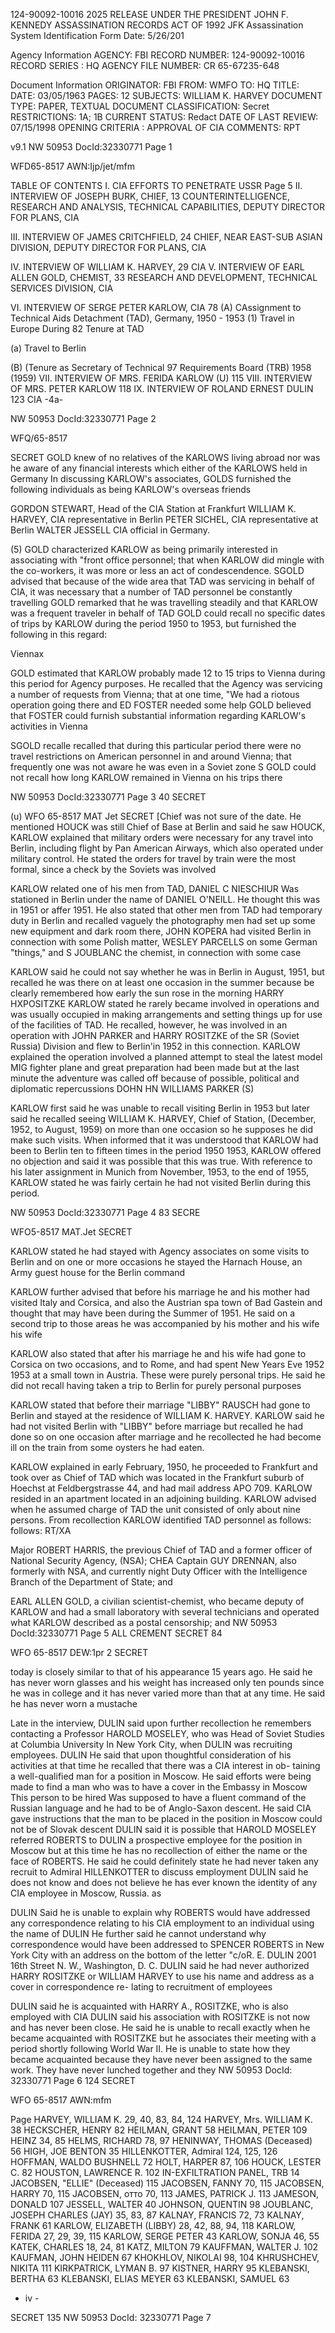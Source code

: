 124-90092-10016
2025 RELEASE UNDER THE PRESIDENT JOHN F. KENNEDY ASSASSINATION RECORDS ACT OF 1992
JFK Assassination System
Identification Form
Date: 5/26/201

Agency Information
AGENCY: FBI
RECORD NUMBER: 124-90092-10016
RECORD SERIES : HQ
AGENCY FILE NUMBER: CR 65-67235-648

Document Information
ORIGINATOR: FBI
FROM: WMFO
TO: HQ
TITLE:
DATE: 03/05/1963
PAGES: 12
SUBJECTS: WILLIAM K. HARVEY
DOCUMENT TYPE: PAPER, TEXTUAL DOCUMENT
CLASSIFICATION: Secret
RESTRICTIONS: 1A; 1B
CURRENT STATUS: Redact
DATE OF LAST REVIEW: 07/15/1998
OPENING CRITERIA : APPROVAL OF CIA
COMMENTS: RPT

v9.1
NW 50953 DocId:32330771 Page 1

WFD65-8517
AWN:Ijp/jet/mfm

TABLE OF CONTENTS
I. CIA EFFORTS TO PENETRATE USSR
Page 5
II. INTERVIEW OF JOSEPH BURK, CHIEF, 13
COUNTERINTELLIGENCE, RESEARCH AND
ANALYSIS, TECHNICAL CAPABILITIES,
DEPUTY DIRECTOR FOR PLANS, CIA

III. INTERVIEW OF JAMES CRITCHFIELD, 24
CHIEF, NEAR EAST-SUB ASIAN DIVISION,
DEPUTY DIRECTOR FOR PLANS, CIA

IV. INTERVIEW OF WILLIAM K. HARVEY, 29
CIA
V. INTERVIEW OF EARL ALLEN GOLD, CHEMIST, 33
RESEARCH AND DEVELOPMENT, TECHNICAL
SERVICES DIVISION, CIA

VI. INTERVIEW OF SERGE PETER KARLOW, CIA 78
(A) CAssignment to Technical Aids
Detachment (TAD), 
Germany, 1950 - 1953
(1) Travel in Europe During 82
Tenure at TAD

(a) Travel to Berlin

(B) (Tenure as Secretary of Technical 97
Requirements Board (TRB) 1958
(1959)
VII. INTERVIEW OF MRS. FERIDA KARLOW (U) 115
VIII. INTERVIEW OF MRS. PETER KARLOW 118
IX. INTERVIEW OF ROLAND ERNEST DULIN 123
CIA
-4a-

NW 50953 DocId:32330771 Page 2

WFQ/65-8517

SECRET
GOLD knew of no relatives of the KARLOWS living abroad
nor was he aware of any financial interests which either of the
KARLOWS held in Germany In discussing KARLOW's associates, GOLDS
furnished the following individuals as being KARLOW's overseas
friends

GORDON STEWART, Head of the CIA Station at Frankfurt
WILLIAM K. HARVEY, CIA representative in Berlin
PETER SICHEL, CIA representative at Berlin
WALTER JESSELL CIA official in Germany.

(5) GOLD characterized KARLOW as being primarily interested
in associating with "front office personnel; that when KARLOW did
mingle with the co-workers, it was more or less an act of
condescendence.
SGOLD advised that because of the wide area that TAD
was servicing in behalf of CIA, it was necessary that a number
of TAD personnel be constantly travelling GOLD remarked that
he was travelling steadily and that KARLOW was a frequent
traveler in behalf of TAD GOLD could recall no specific dates
of trips by KARLOW during the period 1950 to 1953, but
furnished the following in this regard:

Viennax

GOLD estimated that KARLOW probably made 12 to 15 trips
to Vienna during this period for Agency purposes. He recalled
that the Agency was servicing a number of requests from Vienna;
that at one time, "We had a riotous operation going there and
ED FOSTER needed some help GOLD believed that FOSTER could
furnish substantial information regarding KARLOW's activities
in Vienna

SGOLD recalle recalled that during this particular period there
were no travel restrictions on American personnel in and around
Vienna; that frequently one was not aware he was even in a
Soviet zone S GOLD could not recall how long KARLOW remained in
Vienna on his trips there

NW 50953 DocId:32330771 Page 3
40
SECRET

(u)
WFO 65-8517
MAT Jet
SECRET
[Chief
was not sure of the date. He mentioned HOUCK was still Chief
of Base at Berlin and said he saw HOUCK, KARLOW explained that
military orders were necessary for any travel into Berlin,
including flight by Pan American Airways, which also operated
under military control. He stated the orders for travel by
train were the most formal, since a check by the Soviets was
involved

KARLOW related one of his men from TAD, DANIEL C
NIESCHIUR Was stationed in Berlin under the name of DANIEL O'NEILL.
He thought this was in 1951 or affer 1951. He also stated that
other men from TAD had temporary duty in Berlin and recalled
vaguely the photography men had set up some new equipment and
dark room there, JOHN KOPERA had visited Berlin in connection with
some Polish matter, WESLEY PARCELLS on some German "things," and
S JOUBLANC the chemist, in connection with some case

KARLOW said he could not say whether he was in Berlin
in August, 1951, but recalled he was there on at least one
occasion in the summer because be clearly remembered how early
the sun rose in the morning
HARRY HXPOSITZKE
KARLOW stated he rarely became involved in operations
and was usually occupied in making arrangements and setting things
up for use of the facilities of TAD. He recalled, however, he was
involved in an operation with JOHN PARKER and HARRY ROSITZKE of
the SR (Soviet Russia) Division and flew to Berlin'in 1952 in
this connection. KARLOW explained the operation involved a planned
attempt to steal the latest model MIG fighter plane and great
preparation had been made but at the last minute the adventure
was called off because of possible, political and diplomatic
repercussions DOHN HN WILLIAMS PARKER (S)

KARLOW first said he was unable to recall visiting
Berlin in 1953 but later said he recalled seeing WILLIAM K. HARVEY,
Chief of Station, (December, 1952, to August, 1959) on more than
one occasion so he supposes he did make such visits. When
informed that it was understood that KARLOW had been to Berlin
ten to fifteen times in the period 1950 1953, KARLOW offered
no objection and said it was possible that this was true. With
reference to his later assignment in Munich from November, 1953,
to the end of 1955, KARLOW stated he was fairly certain he had
not visited Berlin during this period.

NW 50953 DocId:32330771 Page 4
83
SECRE

WFO5-8517
MAT.Jet
SECRET

KARLOW stated he had stayed with Agency associates on
some visits to Berlin and on one or more occasions he stayed
the Harnach House, an Army guest house for the Berlin command

KARLOW further advised that before his marriage he
and his mother had visited Italy and Corsica, and also the
Austrian spa town of Bad Gastein and thought that may have been
during the Summer of 1951. He said on a second trip to those
areas he was accompanied by his mother and his wife
his wife

KARLOW also stated that after his marriage he and his
wife had gone to Corsica on two occasions, and to Rome, and had
spent New Years Eve 1952 1953 at a small town in Austria.
These were purely personal trips. He said he did not recall
having taken a trip to Berlin for purely personal purposes

KARLOW stated that before their marriage "LIBBY"
RAUSCH had gone to Berlin and stayed at the residence of
WILLIAM K. HARVEY. KARLOW said he had not visited Berlin with
"LIBBY" before marriage but recalled he had done so on one
occasion after marriage and he recollected he had become ill
on the train from some oysters he had eaten.

KARLOW explained in early February, 1950, he proceeded
to Frankfurt and took over as Chief of TAD which was located
in the Frankfurt suburb of Hoechst at Feldbergstrasse 44, and
had mail address APO 709. KARLOW resided in an apartment
located in an adjoining building. KARLOW advised when he
assumed charge of TAD the unit consisted of only about nine
persons. From recollection KARLOW identified TAD personnel
as follows:
follows:
RT/XA

Major ROBERT HARRIS, the previous Chief of TAD and a
former officer of National Security Agency, (NSA);
CHEA
Captain GUY DRENNAN, also formerly with NSA, and
currently night Duty Officer with the Intelligence Branch of
the Department of State; and

EARL ALLEN GOLD, a civilian scientist-chemist, who
became deputy of KARLOW and had a small laboratory with several
technicians and operated what KARLOW described as a postal
censorship; and
NW 50953 DocId:32330771 Page 5
ALL CREMENT SECRET
84

WFO 65-8517
DEW:1pr
2
SECRET

today is closely similar to that of his appearance 15 years
ago. He said he has never worn glasses and his weight
has increased only ten pounds since he was in college and
it has never varied more than that at any time. He said
he has never worn a mustache

Late in the interview, DULIN said upon further
recollection he remembers contacting a Professor HAROLD
MOSELEY, who was Head of Soviet Studies at Columbia University
In New York City, when DULIN was recruiting employees. DULIN
He
said that upon thoughtful consideration of his activities at
that time he recalled that there was a CIA interest in ob-
taining a well-qualified man for a position in Moscow. He
said efforts were being made to find a man who was to have
a cover in the Embassy in Moscow This person to be hired
Was supposed to have a fluent command of the Russian language
and he had to be of Anglo-Saxon descent. He said CIA gave
instructions that the man to be placed in the position in
Moscow could not be of Slovak descent DULIN said it is
possible that HAROLD MOSELEY referred ROBERTS to DULIN
a prospective employee for the position in Moscow
but at this time he has no recollection of either the name
or the face of ROBERTS. He said he could definitely state
he had never taken any recruit to Admiral HILLENKOTTER to
discuss employment DULIN said he does not know and does
not believe he has ever known the identity of any CIA
employee in Moscow, Russia.
as

DULIN Said he is unable to explain why ROBERTS
would have addressed any correspondence relating to his CIA
employment to an individual using the name of DULIN He
further said he cannot understand why correspondence would
have been addressed to SPENCER ROBERTS in New York City with
an address on the bottom of the letter "c/oR. E. DULIN
2001 16th Street N. W., Washington, D. C. DULIN said he
had never authorized HARRY ROSITZKE or WILLIAM HARVEY to
use his name and address as a cover in correspondence re-
lating to recruitment of employees

DULIN said he is acquainted with HARRY A., ROSITZKE,
who is also employed with CIA DULIN said his association
with ROSITZKE is not now and has never been close. He said
he is unable to recall exactly when he became acquainted
with ROSITZKE but he associates their meeting with a period
shortly following World War II. He is unable to state how
they became acquainted because they have never been assigned
to the same work. They have never lunched together and they
NW 50953 DocId: 32330771 Page 6
124
SECRET

WFO 65-8517
AWN:mfm

Page
HARVEY, WILLIAM K. 29, 40, 83, 84, 124
HARVEY, Mrs. WILLIAM K. 38
HECKSCHER, HENRY 82
HEILMAN, GRANT 58
HEILMAN, PETER 109
HEINZ 34, 85
HELMS, RICHARD 78, 97
HENINWAY, THOMAS (Deceased) 56
HIGH, JOE BENTON 35
HILLENKOTTER, Admiral 124, 125, 126
HOFFMAN, WALDO BUSHNELL 72
HOLT, HARPER 87, 106
HOUCK, LESTER C. 82
HOUSTON, LAWRENCE R. 102
IN-EXFILTRATION PANEL, TRB 14
JACOBSEN, "ELLIE" (Deceased) 115
JACOBSEN, FANNY 70, 115
JACOBSEN, HARRY 70, 115
JACOBSEN, отто 70, 113
JAMES, PATRICK J. 113
JAMESON, DONALD 107
JESSELL, WALTER 40
JOHNSON, QUENTIN 98
JOUBLANC, JOSEPH CHARLES (JAY) 35, 83, 87
KALNAY, FRANCIS 72, 73
KALNAY, FRANK 61
KARLOW, ELIZABETH (LIBBY) 28, 42, 88, 94, 118
KARLOW, FERIDA 27, 29, 39, 115
KARLOW, SERGE PETER 43
KARLOW, SONJA 46, 55
KATEK, CHARLES 18, 24, 81
KATZ, MILTON 79
KAUFFMAN, WALTER J. 102
KAUFMAN, JOHN HEIDEN 67
KHOKHLOV, NIKOLAI 98, 104
KHRUSHCHEV, NIKITA 111
KIRKPATRICK, LYMAN B. 97
KISTNER, HARRY 95
KLEBANSKI, BERTHA 63
KLEBANSKI, ELIAS MEYER 63
KLEBANSKI, SAMUEL 63
- iv -

SECRET
135
NW 50953 DocId: 32330771 Page 7
